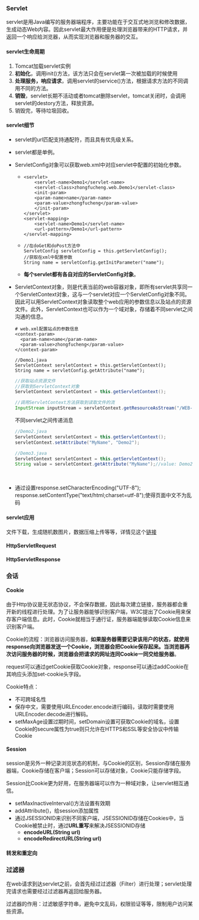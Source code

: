 ### Servlet

servlet是用Java编写的服务器端程序，主要功能在于交互式地浏览和修改数据，生成动态Web内容。因此servlet最大作用便是处理浏览器带来的HTTP请求，并返回一个响应给浏览器，从而实现浏览器和服务器的交互。

#### servlet生命周期

1. Tomcat加载servlet实例
2. **初始化**，调用init()方法，该方法只会在servlet第一次被加载的时候使用
3. **处理服务，响应请求**，调用servlet的service()方法，根据请求方法的不同调用不同的方法。
4. **销毁**，servlet长期不活动或者tomcat删除servlet，tomcat关闭时，会调用servlet的destory方法，释放资源。
5. 销毁完，等待垃圾回收。

#### servlet细节

+ servlet的url匹配支持通配符，而且具有优先级关系。


+ servlet都是单例。

+ ServletConfig对象可以获取web.xml中对应servlet中配置的初始化参数。

  + ```
    <servlet>
        <servlet-name>Demo1</servlet-name>
        <servlet-class>zhongfucheng.web.Demo1</servlet-class>
        <init-param>
        <param-name>name</param-name>
        <param-value>zhongfucheng</param-value>
        </init-param>
    </servlet>
    <servlet-mapping>
        <servlet-name>Demo1</servlet-name>
        <url-pattern>/Demo1</url-pattern>
    </servlet-mapping>
    ```

  + ```
    //在doGet和doPost方法中
    ServletConfig servletConfig = this.getServletConfig();
    //获取在xml中配置参数
    String name = servletConfig.getInitParameter("name");
    ```

  + **每个servlet都有各自对应的ServletConfig对象**。

+ ServletContext对象，则是代表当前的web容器对象，即所有servlet共享同一个ServletContext对象，这与一个servlet对应一个ServletConfig对象不同。因此可以用ServletContext对象读取整个web应用的参数信息以及站点的资源文件。此外，ServletContext也可以作为一个域对象，存储着不同servlet之间沟通的信息。

  ```
  # web.xml配置站点的参数信息
  <context-param>
  	<param-name>name</param-name>
  	<param-value>zhongfucheng</param-value>
  </context-param>

  //Demo1.java
  ServletContext servletContext = this.getServletContext();
  String name = servletConfig.getAttribute("name");
  ```

  ```java
  //获取站点资源文件
  //获取到ServletContext对象
  ServletContext servletContext = this.getServletContext();

  //调用ServletContext方法获取到读取文件的流
  InputStream inputStream = servletContext.getResourceAsStream("/WEB-INF/classes/zhongfucheng/web/1.png");
  ```

  不同servlet之间传递消息

  ```java
  //Demo2.java
  ServletContext servletContext = this.getServletContext();
  servletContext.setAttribute("MyName", "Demo2");
  ```

  ```java
  //Demo3.java
  ServletContext servletContext = this.getServletContext();
  String value = servletContext.getAttribute("MyName");//value: Demo2
  ```

  ​

+ 通过设置response.setCharacterEncoding("UTF-8"); response.setContentType("text/html;charset=utf-8");使得页面中文不为乱码



#### servlet应用

文件下载，生成随机数图片，数据压缩上传等等，详情见这个[链接](https://mp.weixin.qq.com/s?__biz=MzI4Njg5MDA5NA==&mid=2247484081&idx=2&sn=06d118f2976a1f2cf98e5fca47af252a&chksm=ebd743b0dca0caa6895f25f0eaaac66bec5f5f8141e1a869bfc8562f8c4e933ef8c1fe807dfd#rd)



#### HttpServletRequest

#### HttpServletResponse



### 会话

#### Cookie

由于Http协议是无状态协议，不会保存数据，因此每次建立链接，服务器都会重开新的线程进行处理。为了让服务器能够识别客户端，W3C提出了Cookie用来保存客户端信息。此时，Cookie就相当于通行证，服务器端能够读取Cookie信息来识别客户端。



Cookie的流程：浏览器访问服务器，**如果服务器需要记录该用户的状态，就使用response向浏览器发送一个Cookie，浏览器会把Cookie保存起来。当浏览器再次访问服务器的时候，浏览器会把请求的网址连同Cookie一同交给服务器**。



request可以通过getCookie获取Cookie对象，response可以通过addCookie在其响应头添加set-cookie头字段。

Cookie特点：

- 不可跨域名性
- 保存中文，需要使用URLEncoder.encode进行编码，读取时需要使用URLEncoder.decode进行解码。
- setMaxAge设置过期时间，setDomain设置可获取Cookie的域名，设置Cookie的secure属性为true则只允许在HTTPS和SSL等安全协议中传输Cookie



#### Session

session是另外一种记录浏览状态的机制，与Cookie的区别，Session存储在服务器端，Cookie存储在客户端；Session可以存储对象，Cookie只能存储字段。



Session比Cookie更为好用，在服务器端可以作为一种域对象，让servlet相互通信。

- setMaxInactiveInterval()方法设置有效期
- addAttribute()，给session添加属性
- 通过JSESSIONID来识别不同客户端，JSESSIONID存储在Cookies中，当Cookie被禁止时，通过**URL重写**来解决JSESSIONID存储
  - **encodeURL(String url)**
  - **encodeRedirectURL(String url)**

#### 转发和重定向

### 过滤器

在web请求到达servlet之前，会首先经过过滤器（Filter）进行处理；servlet处理完请求也需要经过过滤器再返回给服务器。



过滤器的作用：过滤敏感字符串，避免中文乱码，权限验证等等，限制用户访问某些资源。